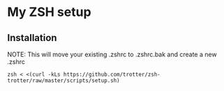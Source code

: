 # My ZSH setup

## Installation

NOTE: This will move your existing .zshrc to .zshrc.bak and create a new .zshrc

    zsh < <(curl -kLs https://github.com/trotter/zsh-trotter/raw/master/scripts/setup.sh)
